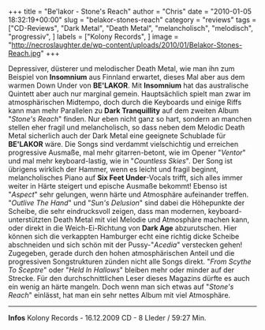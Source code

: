 +++
title = "Be'lakor - Stone's Reach"
author = "Chris"
date = "2010-01-05 18:32:19+00:00"
slug = "belakor-stones-reach"
category = "reviews"
tags = ["CD-Reviews", "Dark Metal", "Death Metal", "melancholisch", "melodisch", "progressiv", ]
labels = ["Kolony Records", ]
image = "http://necroslaughter.de/wp-content/uploads/2010/01/Belakor-Stones-Reach.jpg"
+++

Depressiver, düsterer und melodischer Death Metal, wie man ihn zum Beispiel von **Insomnium** aus Finnland erwartet, dieses Mal aber aus dem warmen Down Under von **BE'LAKOR**. Mit **Insomnium** hat das australische Quintett aber auch nur marginal gemein. Hauptsächlich spielt man zwar im atmosphärischen Midtempo, doch durch die Keyboards und einige Riffs kann man mehr Parallelen zu **Dark Tranquillity** auf dem zweiten Album "_Stone's Reach_" finden. Nur eben nicht ganz so hart, sondern an manchen stellen eher fragil und melancholisch, so dass neben dem Melodic Death Metal sicherlich auch der Dark Metal eine geeignete Schublade für **BE'LAKOR** wäre.
Die Songs sind verdammt vielschichtig und erreichen progressive Ausmaße, mal mehr gitarren-betont, wie im Opener "_Ventor_" und mal mehr keyboard-lastig, wie in "_Countless Skies_". Der Song ist übrigens wirklich der Hammer, wenn es leicht und fragil beginnt, melancholisches Piano auf **Six Feet Under**-Vocals trifft, sich alles immer weiter in Härte steigert und epische Ausmaße bekommt!
Ebenso ist "_Aspect_" sehr gelungen, wenn härte und Atmosphäre aufeinander treffen. "_Outlive The Hand_" und "_Sun's Delusion_" sind dabei die Höhepunkte der Scheibe, die sehr eindrucksvoll zeigen, dass man modernen, keyboard-unterstützten Death Metal mit viel Melodie und Atmosphäre machen kann, oder direkt in die Weich-Ei-Richtung von **Dark Age** abzurutschen. Hier können sich die verkappten Hamburger echt eine richtig dicke Scheibe abschneiden und sich schön mit der Pussy-"_Acedia_" verstecken gehen!
Zugegeben, gerade durch den hohen atmosphärischen Anteil und die progressiven Songstrukturen zünden nicht alle Songs direkt. "_From Scythe To Sceptre_" oder "_Held In Hallows_" bleiben mehr oder minder auf der Strecke. Für den durchschnittlichen Leser dieses Magazins dürfte es auch ein wenig an härte mangeln. Doch wenn man sich etwas auf "_Stone's Reach_" einlässt, hat man ein sehr nettes Album mit viel Atmosphäre.





---
**Infos**
Kolony Records - 16.12.2009
CD - 8 LIeder / 59:27 Min.
